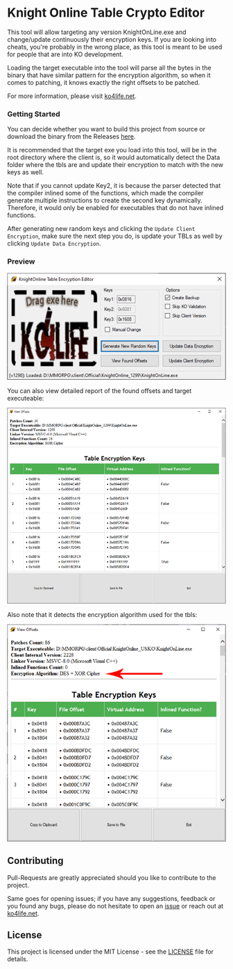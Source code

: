 # Knight Online Table Crypto Editor

This tool will allow targeting any version KnightOnLine.exe and change/update continuously their encryption keys. If you are looking into cheats, you're probably in the wrong place, as this tool is meant to be used for people that are into KO development.

Loading the target executable into the tool will parse all the bytes in the binary that have similar pattern for the encryption algorithm, so when it comes to patching, it knows exactly the right offsets to be patched.

For more information, please visit [ko4life.net](https://www.ko4life.net/).

### Getting Started

You can decide whether you want to build this project from source or download the binary from the Releases [here](https://github.com/ko4life-net/KO-TBLCryptoEditor/releases).

It is recommended that the target exe you load into this tool, will be in the root directory where the client is, so it would automatically detect the Data folder where the tbls are and update their encryption to match with the new keys as well.

Note that if you cannot update Key2, it is because the parser detected that the compiler inlined some of the functions, which made the compiler generate multiple instructions to create the second key dynamically. Therefore, it would only be enabled for executables that do not have inlined functions.

After generating new random keys and clicking the `Update Client Encryption`, make sure the next step you do, is update your TBLs as well by clicking `Update Data Encryption`.

### Preview

![](/media/main_window.png)

You can also view detailed report of the found offsets and target executeable:

![](/media/view_offsets_window.png)

Also note that it detects the encryption algorithm used for the tbls:

![](/media/view_offsets_window2.png)

## Contributing

Pull-Requests are greatly appreciated should you like to contribute to the project. 

Same goes for opening issues; if you have any suggestions, feedback or you found any bugs, please do not hesitate to open an [issue](https://github.com/ko4life-net/KO-TBLCryptoEditor/issues) or reach out at [ko4life.net](https://www.ko4life.net/).

## License

This project is licensed under the MIT License - see the [LICENSE](LICENSE) file for details.
